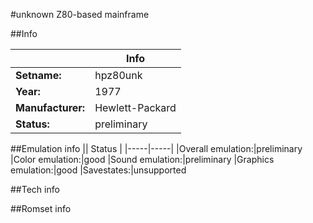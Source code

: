 #unknown Z80-based mainframe

##Info

||Info|
|-----|-----|
|**Setname:**|hpz80unk
|**Year:**|1977
|**Manufacturer:**|Hewlett-Packard
|**Status:**|preliminary

##Emulation info
|| Status |
|-----|-----|
|Overall emulation:|preliminary
|Color emulation:|good
|Sound emulation:|preliminary
|Graphics emulation:|good
|Savestates:|unsupported

##Tech info

##Romset info

<!--- START OF EDITED COMMENT DO NOT TOUCH TEXT ABOVE-->
